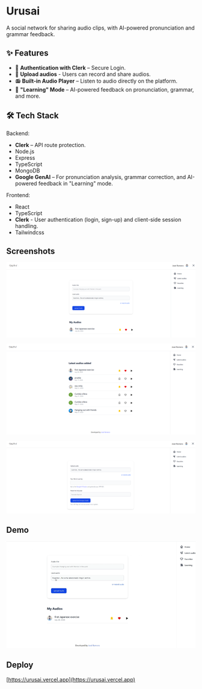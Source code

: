 # Urusai

A social network for sharing audio clips, with AI-powered pronunciation and grammar feedback.

## ✨ Features

- 🔐 **Authentication with Clerk** – Secure Login.
- 🎤 **Upload audios** - Users can record and share audios.
- 📻 **Built-in Audio Player** – Listen to audio directly on the platform.
- 🤖 **"Learning" Mode** – AI-powered feedback on pronunciation, grammar, and more.

## 🛠️ Tech Stack

Backend:

- **Clerk** – API route protection.
- Node.js
- Express
- TypeScript
- MongoDB
- **Google GenAI** – For pronunciation analysis, grammar correction, and AI-powered feedback in "Learning" mode. 

Frontend:

- React
- TypeScript
- **Clerk** - User authentication (login, sign-up) and client-side session handling.
- Tailwindcss

## Screenshots

![imagen 1](https://raw.githubusercontent.com/JosenRomero/Urusai/main/docs/homePage_img.png)

![imagen 2](https://raw.githubusercontent.com/JosenRomero/Urusai/main/docs/allAudiosPage_img.png)

![imagen 3](https://raw.githubusercontent.com/JosenRomero/Urusai/main/docs/learningPage_img.png)

## Demo

![demo](https://raw.githubusercontent.com/JosenRomero/Urusai/main/assets/demo_01.gif)

## Deploy 

[https://urusai.vercel.app](https://urusai.vercel.app)
